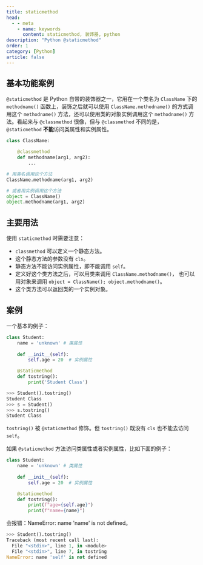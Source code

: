 ```yaml
---
title: staticmethod
head:
  - - meta
    - name: keywords
      content: staticmethod, 装饰器, python
description: "Python @staticmethod"
order: 1
category: [Python]
article: false
---
```


## 基本功能案例

`@staticmethod` 是 Python 自带的装饰器之一，它用在一个类名为 `ClassName` 下的 `methodname()` 函数上，装饰之后就可以使用 `ClassName.methodname()` 的方式调用这个 `methodname()` 方法，还可以使用类的对象实例调用这个 `methodname()` 方法。看起来与 `@classmethod` 很像，但与 `@classmethod` 不同的是，`@staticmethod` **不能**访问类属性和实例属性。

```python
class ClassName:

    @classmethod
    def methodname(arg1, arg2):
        ...

# 用类名调用这个方法
ClassName.methodname(arg1, arg2)

# 或者用实例调用这个方法
object = ClassName()
object.methodname(arg1, arg2)
```

## 主要用法

使用 `staticmethod` 时需要注意：

* `classmethod` 可以定义一个静态方法。
* 这个静态方法的参数没有 `cls`。
* 静态方法不能访问实例属性，即不能调用 `self`。
* 定义好这个类方法之后，可以用类来调用 `ClassName.methodname()`， 也可以用对象来调用 `object = ClassName(); object.methodname()`。
* 这个类方法可以返回类的一个实例对象。

## 案例

一个基本的例子：

```python
class Student:
    name = 'unknown' # 类属性
    
    def __init__(self):
        self.age = 20  # 实例属性

    @staticmethod
    def tostring():
        print('Student Class')
```

```python
>>> Student().tostring()
Student Class
>>> s = Student()
>>> s.tostring()
Student Class
```

`tostring()` 被 `@staticmethod` 修饰。但 `tostring()` 既没有 `cls` 也不能去访问 `self`。

如果 `@staticmethod` 方法访问类属性或者实例属性，比如下面的例子：

```python
class Student:
    name = 'unknown' # 类属性
    
    def __init__(self):
        self.age = 20  # 实例属性

    @staticmethod
    def tostring():
        print(f"age={self.age}")
        print(f"name={name}")
```

会报错：NameError: name 'name' is not defined。

```python
>>> Student().tostring()
Traceback (most recent call last):
  File "<stdin>", line 1, in <module>
  File "<stdin>", line 7, in tostring
NameError: name 'self' is not defined
```